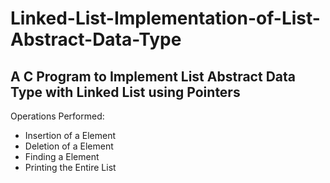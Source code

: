 # Linked-List-Implementation-of-List-Abstract-Data-Type

## A C Program to Implement List Abstract Data Type with Linked List using Pointers

Operations Performed:
  - Insertion of a Element
  - Deletion of a Element
  - Finding a Element
  - Printing the Entire List
  
  
